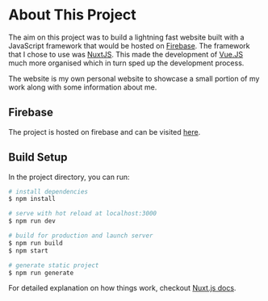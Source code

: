 # About This Project
The aim on this project was to build a lightning fast website built with a JavaScript framework that would be hosted on [Firebase](https://firebase.google.com/). The framework that I chose to use was [NuxtJS](https://nuxtjs.org/). This made the development of [Vue.JS](https://vuejs.org/) much more organised which in turn sped up the development process.

The website is my own personal website to showcase a small portion of my work along with some information about me.

## Firebase
The project is hosted on firebase and can be visited [here](https://ryanshirley.ie/).

## Build Setup
In the project directory, you can run:

``` bash
# install dependencies
$ npm install

# serve with hot reload at localhost:3000
$ npm run dev

# build for production and launch server
$ npm run build
$ npm start

# generate static project
$ npm run generate
```

For detailed explanation on how things work, checkout [Nuxt.js docs](https://nuxtjs.org).
